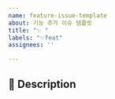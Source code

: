 ```yaml
---
name: feature-issue-template
about: 기능 추가 이슈 템플릿
title: "✨ "
labels: "✨feat"
assignees: ''

---
```


## 📌 Description
